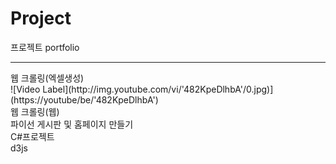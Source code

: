 # Project
프로젝트 portfolio
<hr>
웹 크롤링(엑셀생성)<br>
![Video Label](http://img.youtube.com/vi/'482KpeDlhbA'/0.jpg)](https://youtube/be/'482KpeDlhbA')
<br>
웹 크롤링(웹)
<br>
파이선 게시판 및 홈페이지 만들기
<br>
C#프로젝트
<br>
d3js<br>


